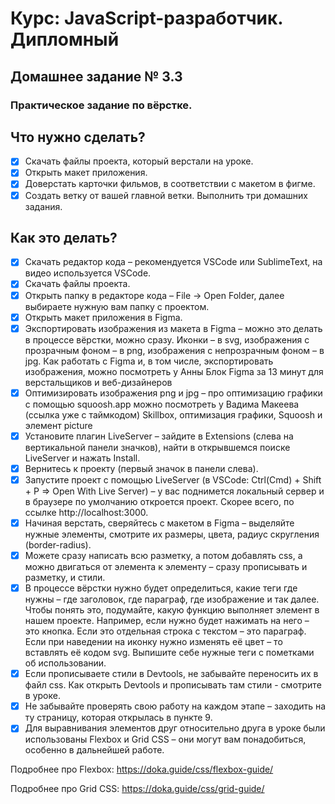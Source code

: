 # Курс: JavaScript-разработчик. Дипломный

## Домашнее задание № 3.3

### Практическое задание по вёрстке.

## Что нужно сделать?
- [x] Скачать файлы проекта, который верстали на уроке.
- [X] Открыть макет приложения.
- [X] Доверстать карточки фильмов, в соответствии с макетом в фигме.
- [X] Создать ветку от вашей главной ветки. Выполнить три домашних задания.

## Как это делать?
- [X] Скачать редактор кода – рекомендуется VSCode или SublimeText, на видео используется VSCode.
- [X] Скачать файлы проекта.
- [X] Открыть папку в редакторе кода – File -> Open Folder, далее выбираете нужную вам папку с проектом.
- [X] Открыть макет приложения в Figma.
- [X] Экспортировать изображения из макета в Figma – можно это делать в процессе вёрстки, можно сразу. Иконки – в svg, изображения с прозрачным фоном – в png, изображения с непрозрачным фоном – в jpg.
Как работать с Figma и, в том числе, экспортировать изображения, можно посмотреть у Анны Блок
Figma за 13 минут для верстальщиков и веб-дизайнеров 
- [X] Оптимизировать изображения png и jpg – про оптимизацию графики с помощью squoosh.app можно посмотреть у Вадима Макеева (ссылка уже с таймкодом)
Skillbox, оптимизация графики, Squoosh и элемент picture
- [X] Установите плагин LiveServer – зайдите в Extensions (слева на вертикальной панели значков), найти в открывшемся поиске LiveServer и нажать Install.
- [X] Вернитесь к проекту (первый значок в панели слева).
- [X] Запустите проект с помощью LiveServer
(в VSCode: Ctrl(Cmd) + Shift + P => Open With Live Server) – у вас поднимется локальный сервер и в браузере по умолчанию откроется проект. Скорее всего, по ссылке http://localhost:3000.
- [X] Начиная верстать, сверяйтесь с макетом в Figma – выделяйте нужные элементы, смотрите их размеры, цвета, радиус скругления (border-radius).
- [X] Можете сразу написать всю разметку, а потом добавлять css, а можно двигаться от элемента к элементу – сразу прописывать и разметку, и стили.
- [X] В процессе вёрстки нужно будет определиться, какие теги где нужны – где заголовок, где параграф, где изображение и так далее. Чтобы понять это, подумайте, какую функцию выполняет элемент в нашем проекте. Например, если нужно будет нажимать на него –  это кнопка. Если это отдельная строка с текстом – это параграф. Если при наведении на иконку нужно изменять её цвет – то вставлять её кодом svg. Выпишите себе нужные теги с пометками об использовании.
- [X] Если прописываете стили в Devtools, не забывайте переносить их в файл css.
Как открыть Devtools и прописывать там стили - смотрите в уроке.
- [X] Не забывайте проверять свою работу на каждом этапе – заходить на ту страницу, которая открылась в пункте 9.
- [X] Для выравнивания элементов друг относительно друга в уроке были использованы Flexbox и Grid CSS – они могут вам понадобиться, особенно в дальнейшей работе.

Подробнее про Flexbox: https://doka.guide/css/flexbox-guide/

Подробнее про Grid CSS: https://doka.guide/css/grid-guide/ 